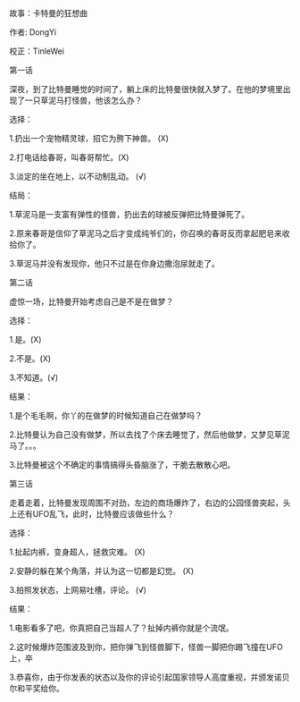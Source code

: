 故事：卡特曼的狂想曲

作者: DongYi

校正：TinleWei

第一话

深夜，到了比特曼睡觉的时间了，躺上床的比特曼很快就入梦了。在他的梦境里出现了一只草泥马打怪兽，他该怎么办？

选择：

1.扔出一个宠物精灵球，招它为胯下神兽。 (X)

2.打电话给春哥，叫春哥帮忙。(X)

3.淡定的坐在地上，以不动制乱动。 (√)

结局：

1.草泥马是一支富有弹性的怪兽，扔出去的球被反弹把比特曼弹死了。

2.原来春哥是信仰了草泥马之后才变成纯爷们的，你召唤的春哥反而拿起肥皂来收拾你了。

3.草泥马并没有发现你，他只不过是在你身边撒泡尿就走了。

第二话

虚惊一场，比特曼开始考虑自己是不是在做梦？

选择：

1.是。(X)

2.不是。(X)

3.不知道。(√)

结果：

1.是个毛毛啊，你丫的在做梦的时候知道自己在做梦吗？

2.比特曼认为自己没有做梦，所以去找了个床去睡觉了，然后他做梦，又梦见草泥马了。。。

3.比特曼被这个不确定的事情搞得头昏脑涨了，干脆去散散心吧。

第三话

走着走着，比特曼发现周围不对劲，左边的商场爆炸了，右边的公园怪兽突起，头上还有UFO乱飞，此时，比特曼应该做些什么？

选择：

1.扯起内裤，变身超人，拯救灾难。 (X)

2.安静的躲在某个角落，并认为这一切都是幻觉。 (X)

3.拍照发状态，上网易吐槽，评论。 (√)

结果：

1.电影看多了吧，你真把自己当超人了？扯掉内裤你就是个流氓。

2.这时候爆炸范围波及到你，把你弹飞到怪兽脚下，怪兽一脚把你踢飞撞在UFO上，卒

3.恭喜你，由于你发表的状态以及你的评论引起国家领导人高度重视，并颁发诺贝尔和平奖给你。
